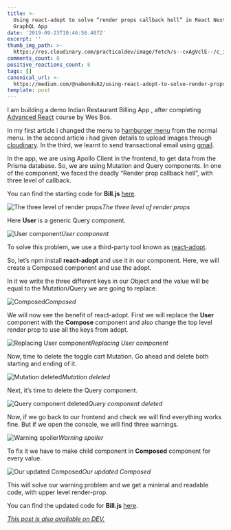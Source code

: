 ```yaml
---
title: >-
  Using react-adopt to solve “render props callback hell” in React NextJS
  GraphQL App
date: '2019-09-23T10:46:56.407Z'
excerpt: ''
thumb_img_path: >-
  https://res.cloudinary.com/practicaldev/image/fetch/s--cxAgVclE--/c_imagga_scale,f_auto,fl_progressive,h_420,q_auto,w_1000/https://res.cloudinary.com/practicaldev/image/fetch/s--1qTF1IPg--/c_imagga_scale%2Cf_auto%2Cfl_progressive%2Ch_420%2Cq_auto%2Cw_1000/https://thepracticaldev.s3.amazonaws.com/i/ye9kscntsowygwdec8cj.jpeg
comments_count: 0
positive_reactions_count: 8
tags: []
canonical_url: >-
  https://medium.com/@nabendu82/using-react-adopt-to-solve-render-props-callback-hell-in-react-nextjs-graphql-app-429dd58366e5
template: post
---
```

I am building a demo Indian Restaurant Billing App , after completing [Advanced React](https://advancedreact.com/) course by Wes Bos.

In my first article i changed the menu to [hamburger menu](https://dev.to/nabendu82/creating-a-hamburger-menu-in-react-nextjs-app-1hpb) from the normal menu.
In the second article i had given details to upload images through [cloudinary](https://dev.to/nabendu82/cloudinary-for-image-management-in-react-nextjs-app-5f7).
In the third, we learnt to send transactional email using [gmail](https://dev.to/nabendu82/sending-transactional-emails-through-gmail-in-react-nextjs-graphql-app-1ap5).

In the app, we are using Apollo Client in the frontend, to get data from the Prisma database. So, we are using Mutation and Query components. In one of the component, we faced the deadly “Render prop callback hell”, with three level of callback.

You can find the starting code for **Bill.js** [here](https://github.com/nabendu82/BillingRestro/blob/c3728cbb0bfc5c0d8ab4e32e3c4eaab3df661d0b/frontend/components/Bill.js).

![The three level of render props](https://cdn-images-1.medium.com/max/2394/1*B2Lblttn9-rNymA98w5QuA.png)*The three level of render props*

Here **User** is a generic Query component.

![User component](https://cdn-images-1.medium.com/max/2066/1*g2XfC37R3-zYNfW-J0H52g.png)*User component*

To solve this problem, we use a third-party tool known as [react-adopt](https://github.com/pedronauck/react-adopt/blob/master/README.md).

So, let’s npm install **react-adopt** and use it in our component. Here, we will create a Composed component and use the adopt.

In it we write the three different keys in our Object and the value will be equal to the Mutation/Query we are going to replace.

![Composed](https://cdn-images-1.medium.com/max/2880/1*VIZrK1Piiphphcy1f_V58Q.png)*Composed*

We will now see the benefit of react-adopt. First we will replace the **User** component with the **Compose** component and also change the top level render prop to use all the keys from adopt.

![Replacing User component](https://cdn-images-1.medium.com/max/2606/1*7wywBejF0ejvMD4rgyde7g.png)*Replacing User component*

Now, time to delete the toggle cart Mutation. Go ahead and delete both starting and ending of it.

![Mutation deleted](https://cdn-images-1.medium.com/max/2636/1*oXMWoinfAZV4N9UuFzmNjg.png)*Mutation deleted*

Next, it’s time to delete the Query component.

![Query component deleted](https://cdn-images-1.medium.com/max/2788/1*8eB2sreLuMjM0l2DcMSkTg.png)*Query component deleted*

Now, if we go back to our frontend and check we will find everything works fine. But if we open the console, we will find three warnings.

![Warning spoiler](https://cdn-images-1.medium.com/max/2880/1*rZqSS9kE9OhdlRxNL3D_dg.png)*Warning spoiler*

To fix it we have to make child component in **Composed** component for every value.

![Our updated Composed](https://cdn-images-1.medium.com/max/2800/1*Ls9bKFd_MiGrpjg5-MnTmw.png)*Our updated Composed*

This will solve our warning problem and we get a minimal and readable code, with upper level render-prop.

You can find the updated code for **Bill.js** [here](https://github.com/nabendu82/BillingRestro/blob/45f7da36d592316bb7a499bbe3d8d926c905235e/frontend/components/Bill.js).


*[This post is also available on DEV.](https://dev.to/nabendu82/using-react-adopt-to-solve-render-props-callback-hell-in-react-nextjs-graphql-app-3odn)*


<script>
const parent = document.getElementsByTagName('head')[0];
const script = document.createElement('script');
script.type = 'text/javascript';
script.src = 'https://cdnjs.cloudflare.com/ajax/libs/iframe-resizer/4.1.1/iframeResizer.min.js';
script.charset = 'utf-8';
script.onload = function() {
    window.iFrameResize({}, '.liquidTag');
};
parent.appendChild(script);
</script>    

